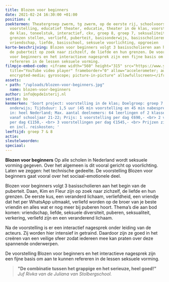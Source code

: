 ```yaml
---
title: Blozen voor beginners
date: 2021-02-24 16:30:00 +01:00
position: 4
zoektermen: Theatergroep zwerm, tg zwerm, op de eerste rij, schoolvoorstelling, educatieve
  voorstelling, educatief theater, educatie, theater in de klas, voorstellingen in
  de klas, toneelstuk, interactief, ckv, groep 8, groep 7, seksualiteit, grenzen,
  grenzen stellen, verliefd, puberteit, basisonderwijs, basisscholieren, puberen,
  vriendschap, liefde, basisschool, seksuele voorlichting, opgroeien
korte-beschrijving: Blozen voor beginners volgt 3 basisscholieren aan het begin van
  de puberteit op zoek naar zichzelf, de liefde en hun grenzen. De voorstelling Blozen
  voor beginners en het interactieve nagesprek zijn een fijne basis om aan te kunnen
  refereren in de lessen seksuele vorming.
filmpje-embed-code: <iframe width="560" height="315" src="https://www.youtube.com/embed/XDT23dEQFgA"
  title="YouTube video player" frameborder="0" allow="accelerometer; autoplay; clipboard-write;
  encrypted-media; gyroscope; picture-in-picture" allowfullscreen></iframe>
assets:
- path: "/uploads/blozen-voor-beginners.jpg"
  name: blozen-voor-beginners
author: info@opde1sterij.nl
sectie: bo
kenmerken: 'Soort project: voorstelling in de klas; Doelgroep: groep 7 & 8 ook speciaal
  onderwijs; Tijdsduur: 1,5 uur (45 min voorstelling en 45 min nabespreking); Aangeboden
  in: heel Nederland; Max. aantal deelnemers: 64 leerlingen of 2 klassen; Nieuw lesmateriaal:
  vanaf schooljaar 21-22; Prijs: 1 voorstelling per dag €690,- <br> 2 voorstellingen
  per dag €1150,- <br> 3 voorstellingen per dag €1545,- <br> Prijzen zijn excl. btw
  en incl. reiskosten; '
leeftijd: groep 7 & 8
actie: 
sleutelwoorden: 
speciaal: 
---
```


**Blozen voor beginners** Op alle scholen in Nederland wordt seksuele vorming gegeven. Over het algemeen is dit vooral gericht op voorlichting. Laten we zeggen: het technische gedeelte. De voorstelling Blozen voor beginners gaat vooral over het sociaal-emotionele deel.

Blozen voor beginners volgt 3 basisscholieren aan het begin van de puberteit. Daan, Kim en Fleur zijn op zoek naar zichzelf, de liefde en hun grenzen. De eerste kus, een veranderd lichaam, verliefdheid, een vriendje dat het per WhatsApp uitmaakt, verliefd worden op de broer van je beste vriendin en alles wat er nog meer bij puberen hoort. Thema’s die aan bod komen: vriendschap, liefde, seksuele diversiteit, puberen, seksualiteit, verkering, verliefd zijn en een veranderend lichaam. 

Na de voorstelling is er een interactief nagesprek onder leiding van de acteurs. Zij worden hier intensief in getraind. Daardoor zijn ze goed in het creëren van een veilige sfeer zodat iedereen mee kan praten over deze spannende onderwerpen. 

De voorstelling Blozen voor beginners en het interactieve nagesprek zijn een fijne basis om aan te kunnen refereren in de lessen seksuele vorming. 

>**"De combinatie tussen het grappige en het serieuze, heel goed!"** *Juf Rivka van de Juliana van Stolbergschool.*
